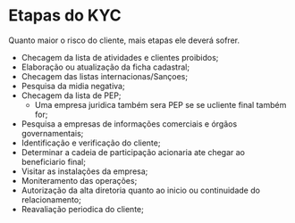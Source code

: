 # Etapas do KYC

Quanto maior o risco do cliente, mais etapas ele deverá sofrer.

- Checagem da lista de atividades e clientes proibidos;
- Elaboração ou atualização da ficha cadastral;
- Checagem das listas internacionas/Sançoes;
- Pesquisa da midia negativa;
- Checagem da lista de PEP;  
    - Uma empresa juridica também sera PEP se se ucliente final também for;
- Pesquisa a empresas de informações comerciais e órgãos governamentais;
- Identificação e verificação do cliente;
- Determinar a cadeia de participação acionaria ate chegar ao beneficiario final;
- Visitar as instalações da empresa;
- Moniteramento das operações;
- Autorização da alta diretoria quanto ao inicio ou continuidade do relacionamento;
- Reavaliação periodica do cliente;

